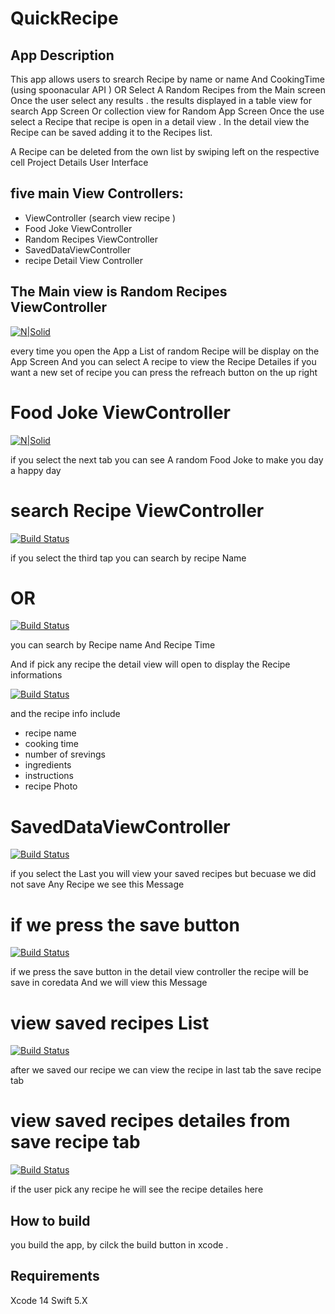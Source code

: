 # QuickRecipe

## App Description

This app allows users to srearch Recipe by name or name And CookingTime (using spoonacular API ) 
OR Select A Random Recipes from the Main screen 
Once the user select any results . the results displayed in a table view for search App Screen Or collection view for Random App Screen 
Once the use select a Recipe that recipe is  open in a detail view . 
In the detail view the Recipe can be saved adding it to the Recipes list.

A Recipe can be deleted from the own list by swiping left on the respective cell
Project Details User Interface

## five main View Controllers:

 - ViewController (search view recipe )
- Food Joke ViewController
- Random Recipes ViewController
- SavedDataViewController
-  recipe Detail View Controller

## The Main view is Random Recipes ViewController


[![N|Solid](https://i.ibb.co/GQC0H9s/Screen-Shot-2023-02-21-at-3-43-43-PM.png)](https://nodesource.com/products/nsolid)

every time you open the App a List of random Recipe will be display on the App Screen
And you can select A recipe to view the Recipe Detailes 
if you want a new set of recipe you can press the refreach button on the up right 

# Food Joke ViewController
[![N|Solid](https://i.ibb.co/HKPstdV/Screen-Shot-2023-02-21-at-3-45-10-PM.png)](https://nodesource.com/products/nsolid)

if  you select the next tab you can see A random Food Joke to make you day a happy day 

# search Recipe ViewController
[![Build Status](https://i.ibb.co/FxPY0bF/Screen-Shot-2023-02-21-at-3-45-36-PM.png)](https://travis-ci.org/joemccann/dillinger)

if you select the third tap you can search by recipe Name 
# OR

[![Build Status](https://i.ibb.co/k4Q6Mmf/Screen-Shot-2023-02-21-at-3-46-02-PM.png)](https://travis-ci.org/joemccann/dillinger)

you can search by Recipe name And Recipe Time 

And if pick any recipe the detail view will open to display the Recipe informations 

[![Build Status](https://i.ibb.co/XVg6jJV/Screen-Shot-2023-02-21-at-3-46-24-PM.png)](https://travis-ci.org/joemccann/dillinger)

and the recipe info include 
 - recipe name
- cooking time 
- number of srevings
- ingredients
-  instructions 
-  recipe Photo

# SavedDataViewController

[![Build Status](https://i.ibb.co/1QP9GT0/Screen-Shot-2023-02-21-at-3-48-04-PM.png)](https://travis-ci.org/joemccann/dillinger)

if you select the Last you will view your saved recipes 
but becuase we did not save Any Recipe we see this Message 


# if we press the save button 

[![Build Status](https://i.ibb.co/1n7nkyb/Screen-Shot-2023-02-21-at-3-50-37-PM.png)](https://travis-ci.org/joemccann/dillinger)

if we press the save button in the detail view controller the recipe will be save in coredata And we will view this Message 

# view saved recipes List

[![Build Status](https://i.ibb.co/frXnN59/Screen-Shot-2023-02-21-at-3-50-54-PM.png)](https://travis-ci.org/joemccann/dillinger)

after we saved our recipe we can view the recipe in last tab 
the save recipe tab

# view saved recipes detailes from save recipe tab

[![Build Status](https://i.ibb.co/3W3ns2T/Screen-Shot-2023-02-21-at-3-51-07-PM.png)](https://travis-ci.org/joemccann/dillinger)

if the user pick any recipe he will see the recipe detailes here 

## How to build
you build the  app, 
by cilck the build button in xcode .

## Requirements
Xcode 14
Swift 5.X

